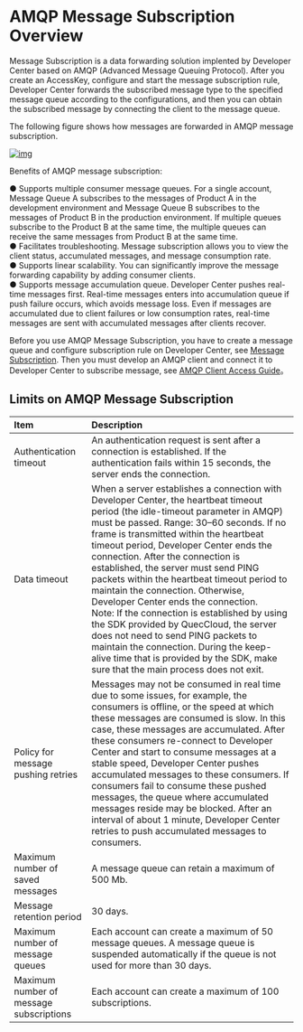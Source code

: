 # AMQP Message Subscription Overview

Message Subscription is a data forwarding solution implented by Developer Center based on AMQP (Advanced Message Queuing Protocol). After you create an AccessKey, configure and start the message subscription rule, Developer Center forwards the subscribed message type to the specified message queue according to the configurations, and then you can obtain the subscribed message by connecting the client to the message queue.

The following figure shows how messages are forwarded in AMQP message subscription.

<a data-fancybox title="img" href="/en/saasDevelop/image2022-3-17_17-17-12.png">![img](/en/saasDevelop/image2022-3-17_17-17-12.png)</a>

Benefits of AMQP message subscription:

● Supports multiple consumer message queues. For a single account, Message Queue A subscribes to the messages of Product A in the development environment and Message Queue B subscribes to the messages of Product B in the production environment. If multiple queues subscribe to the Product B at the same time, the multiple queues can receive the same messages from Product B at the same time.<br />
● Facilitates troubleshooting. Message subscription allows you to view the client status, accumulated messages, and message consumption rate.<br />
● Supports linear scalability. You can significantly improve the message forwarding capability by adding consumer clients.<br />
● Supports message accumulation queue. Developer Center pushes real-time messages first. Real-time messages enters into accumulation queue if push failure occurs, which avoids message loss. Even if messages are accumulated due to client failures or low consumption rates, real-time messages are sent with accumulated messages after clients recover. 

Before you use AMQP Message Subscription, you have to create a message queue and configure subscription rule on Developer Center, see [Message Subscription](/en/guide/saas/NewsSubscription.md). Then you must develop an AMQP client and connect it to Developer Center to subscribe message, see [AMQP Client Access Guide](/en/saasDevelop/subscription/AMQPtoC.md)。


## **Limits on AMQP Message Subscription**

| Item                                    | Description                                                  |
| :-------------------------------------- | :----------------------------------------------------------- |
| Authentication timeout                  | An authentication request is sent after a connection is established. If the authentication fails within 15 seconds, the server ends the connection. |
| Data timeout                            | When a server establishes a connection with Developer Center, the heartbeat timeout period (the idle-timeout parameter in AMQP) must be passed. Range: 30–60 seconds. If no frame is transmitted within the heartbeat timeout period, Developer Center ends the connection. After the connection is established, the server must send PING packets within the heartbeat timeout period to maintain the connection. Otherwise, Developer Center ends the connection. <br />Note: If the connection is established by using the SDK provided by QuecCloud, the server does not need to send PING packets to maintain the connection. During the keep-alive time that is provided by the SDK, make sure that the main process does not exit. |
| Policy for message pushing retries      | Messages may not be consumed in real time due to some issues, for example, the consumers is offline,  or the speed at which these messages are consumed is slow. In this case, these messages are accumulated. After these consumers re-connect to Developer Center and start to consume messages at a stable speed, Developer Center pushes accumulated messages to these consumers. If consumers fail to consume these pushed messages, the queue where accumulated messages reside may be blocked. After an interval of about 1 minute, Developer Center retries to push accumulated messages to consumers. |
| Maximum number of saved messages        | A message queue can retain a maximum of 500 Mb.              |
| Message retention period                | 30 days.                                                     |
| Maximum number of message queues        | Each  account can create a maximum of 50 message queues. A message queue is suspended automatically if the queue is not used for more than 30 days. |
| Maximum number of message subscriptions | Each account can create a maximum of 100 subscriptions.      |

